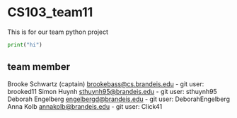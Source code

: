 # CS103_team11

This is for our team python project

```python
print("hi")
```

## team member
Brooke Schwartz (captain)  brookebass@cs.brandeis.edu - git user: brooked11
Simon Huynh sthuynh95@brandeis.edu - git user: sthuynh95
Deborah Engelberg engelbergd@brandeis.edu - git user: DeborahEngelberg
Anna Kolb annakolb@brandeis.edu - git user: Click41
